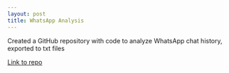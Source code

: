 ```yaml
---
layout: post
title: WhatsApp Analysis
---
```


Created a GitHub repository with code to analyze WhatsApp chat history, exported to txt files

[Link to repo](https://github.com/lenabradley/whatsappnalysis)
